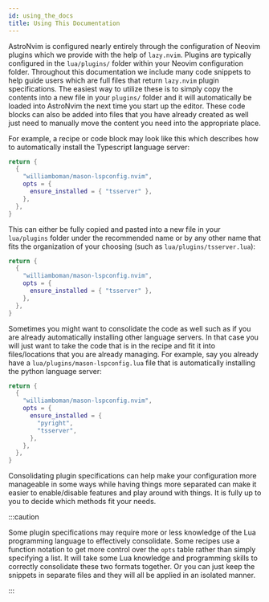 ```yaml
---
id: using_the_docs
title: Using This Documentation
---
```


AstroNvim is configured nearly entirely through the configuration of Neovim plugins which we provide with the help of `lazy.nvim`. Plugins are typically configured in the `lua/plugins/` folder within your Neovim configuration folder. Throughout this documentation we include many code snippets to help guide users which are full files that return `lazy.nvim` plugin specifications. The easiest way to utilize these is to simply copy the contents into a new file in your `plugins/` folder and it will automatically be loaded into AstroNvim the next time you start up the editor. These code blocks can also be added into files that you have already created as well just need to manually move the content you need into the appropriate place.

For example, a recipe or code block may look like this which describes how to automatically install the Typescript language server:

```lua title="lua/plugins/mason-lspconfig.lua"
return {
  {
    "williamboman/mason-lspconfig.nvim",
    opts = {
      ensure_installed = { "tsserver" },
    },
  },
}
```

This can either be fully copied and pasted into a new file in your `lua/plugins` folder under the recommended name or by any other name that fits the organization of your choosing (such as `lua/plugins/tsserver.lua`):

```lua title="lua/plugins/tsserver.lua" ins={1-8}
return {
  {
    "williamboman/mason-lspconfig.nvim",
    opts = {
      ensure_installed = { "tsserver" },
    },
  },
}
```

Sometimes you might want to consolidate the code as well such as if you are already automatically installing other language servers. In that case you will just want to take the code that is in the recipe and fit it into files/locations that you are already managing. For example, say you already have a `lua/plugins/mason-lspconfig.lua` file that is automatically installing the python language server:

```lua title="lua/plugins/mason-lspconfig.lua" ins={7}
return {
  {
    "williamboman/mason-lspconfig.nvim",
    opts = {
      ensure_installed = {
        "pyright",
        "tsserver",
      },
    },
  },
}
```

Consolidating plugin specifications can help make your configuration more manageable in some ways while having things more separated can make it easier to enable/disable features and play around with things. It is fully up to you to decide which methods fit your needs.

:::caution

Some plugin specifications may require more or less knowledge of the Lua programming language to effectively consolidate. Some recipes use a function notation to get more control over the `opts` table rather than simply specifying a list. It will take some Lua knowledge and programming skills to correctly consolidate these two formats together. Or you can just keep the snippets in separate files and they will all be applied in an isolated manner.

:::
